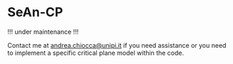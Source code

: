 # SeAn-CP

!!! under maintenance !!!

Contact me at andrea.chiocca@unipi.it if you need assistance or you need to implement a specific critical plane model within the code.
